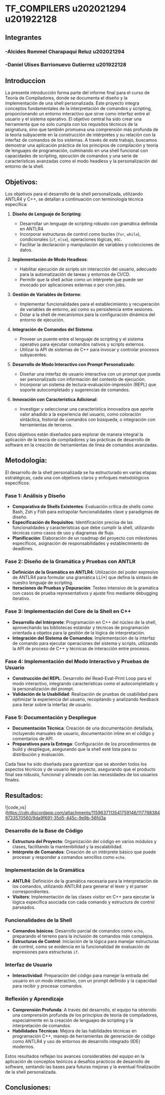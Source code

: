 # TF_COMPILERS u202021294 u201922128

## Integrantes
### -Alcides Rommel Charapaqui Reluz u202021294
### -Daniel Ulises Barrionuevo Gutierrez u201922128
## Introduccion 
La presente introducción forma parte del informe final para el curso de Teoría de Compiladores, donde se documenta el diseño y la implementación de una shell personalizada. Este proyecto integra conceptos fundamentales de la interpretación de comandos y scripting, proporcionando un entorno interactivo que sirve como interfaz entre el usuario y el sistema operativo. El objetivo central ha sido crear una herramienta que no solo cumpla con los requisitos técnicos de la asignatura, sino que también promueva una comprensión más profunda de la teoría subyacente en la construcción de intérpretes y su relación con la interfaz de comandos de los sistemas. A través de este trabajo, buscamos demostrar una aplicación práctica de los principios de compilación y teoría de lenguajes de programación, culminando en una shell funcional con capacidades de scripting, ejecución de comandos y una serie de características avanzadas como el modo headless y la personalización del entorno de la shell.

## Objetivos:

Los objetivos para el desarrollo de la shell personalizada, utilizando ANTLR4 y C++, se detallan a continuación con terminología técnica específica:

1. **Diseño de Lenguaje de Scripting**:
   - Desarrollar un lenguaje de scripting robusto con gramática definida en ANTLR4.
   - Incorporar estructuras de control como bucles (`for`, `while`), condicionales (`if`, `else`), operaciones lógicas, etc.
   - Facilitar la declaración y manipulación de variables y colecciones de datos.

2. **Implementación de Modo Headless**:
   - Habilitar ejecución de scripts sin interacción del usuario, adecuado para la automatización de tareas y entornos de CI/CD.
   - Permitir que la shell actúe como un intérprete que puede ser invocado por aplicaciones externas o por cron jobs.

3. **Gestión de Variables de Entorno**:
   - Implementar funcionalidades para el establecimiento y recuperación de variables de entorno, así como su persistencia entre sesiones.
   - Dotar a la shell de mecanismos para la configuración dinámica del entorno de ejecución.

4. **Integración de Comandos del Sistema**:
   - Proveer un puente entre el lenguaje de scripting y el sistema operativo para ejecutar comandos nativos y scripts externos.
   - Utilizar la API de sistemas de C++ para invocar y controlar procesos subyacentes.

5. **Desarrollo de Modo Interactivo con Prompt Personalizado**:
   - Diseñar una interfaz de usuario interactiva con un prompt que pueda ser personalizado con información del contexto de ejecución.
   - Incorporar un sistema de lectura-evaluación-impresión (REPL) que soporte autocompletado y sugerencias de comandos.

6. **Innovación con Característica Adicional**:
   - Investigar y seleccionar una característica innovadora que aporte valor añadido a la experiencia del usuario, como coloración sintáctica, historial de comandos con búsqueda, o integración con herramientas de terceros.

Estos objetivos están diseñados para explorar de manera integral la aplicación de la teoría de compiladores y las prácticas de desarrollo de software en la creación de herramientas de línea de comandos avanzadas.

## Metodología:

El desarrollo de la shell personalizada se ha estructurado en varias etapas estratégicas, cada una con objetivos claros y enfoques metodológicos específicos:

### Fase 1: Análisis y Diseño
- **Comparativa de Shells Existentes**: Evaluación crítica de shells como Bash, Zsh y Fish para extrapolar funcionalidades clave y paradigmas de diseño.
- **Especificación de Requisitos**: Identificación precisa de las funcionalidades y caracteristicas que debe cumplir la shell, utilizando técnicas como casos de uso y diagramas de flujo.
- **Planificación**: Elaboración de un roadmap del proyecto con milestones específicos, asignación de responsabilidades y establecimiento de deadlines.

### Fase 2: Diseño de la Gramática y Pruebas con ANTLR
- **Definición de la Gramática en ANTLR4**: Utilización del poder expresivo de ANTLR4 para formular una gramática LL(*) que defina la sintaxis de nuestro lenguaje de scripting.
- **Iteraciones de Pruebas y Depuración**: Testeo intensivo de la gramática con casos de prueba representativos y ajuste fino mediante debugging iterativo.

### Fase 3: Implementación del Core de la Shell en C++
- **Desarrollo del Intérprete**: Programación en C++ del núcleo de la shell, aprovechando las bibliotecas estándar y técnicas de programación orientada a objetos para la gestión de la lógica de interpretación.
- **Integración del Sistema de Comandos**: Implementación de la interfaz de comando para ejecutar operaciones del sistema y scripts, utilizando la API de proceso de C++ y técnicas de interacción entre procesos.

### Fase 4: Implementación del Modo Interactivo y Pruebas de Usuario
- **Construcción del REPL**: Desarrollo del Read-Eval-Print Loop para el modo interactivo, integrando características como el autocompletado y la personalización del prompt.
- **Validación de la Usabilidad**: Realización de pruebas de usabilidad para optimizar la experiencia del usuario, recopilando y analizando feedback para iterar sobre la interfaz de usuario.

### Fase 5: Documentación y Despliegue
- **Documentación Técnica**: Creación de una documentación detallada, incluyendo manuales de usuario, documentación inline en el código y comentarios de API.
- **Preparativos para la Entrega**: Configuración de los procedimientos de build y despliegue, asegurando que la shell esté lista para su distribución y evaluación.

Cada fase ha sido diseñada para garantizar que se aborden todos los aspectos técnicos y de usuario del proyecto, asegurando que el producto final sea robusto, funcional y alineado con las necesidades de los usuarios finales.

## Resultados:

![code_vs](https://cdn.discordapp.com/attachments/1159637113541759146/1177983849733570560/9da9f691-35d5-445c-9e9b-56fd3a

### Desarrollo de la Base de Código
- **Estructura del Proyecto**: Organización del código en varios módulos y clases, facilitando la mantenibilidad y la escalabilidad.
- **Intérprete de Comandos**: Creación de un intérprete básico que puede procesar y responder a comandos sencillos como `echo`.

### Implementación de la Gramática
- **ANTLR4**: Definición de la gramática necesaria para la interpretación de los comandos, utilizando ANTLR4 para generar el lexer y el parser correspondientes.
- **Visitors**: Implementación de las clases visitor en C++ para ejecutar la lógica específica asociada con cada comando y estructura de control parseados.

### Funcionalidades de la Shell
- **Comandos básicos**: Desarrollo parcial de comandos como `echo`, preparando el terreno para la inclusión de comandos más complejos.
- **Estructuras de Control**: Iniciación de la lógica para manejar estructuras de control, como se evidencia en la funcionalidad de evaluación de expresiones para estructuras `if`.

### Interfaz de Usuario
- **Interactividad**: Preparación del código para manejar la entrada del usuario en un modo interactivo, con un prompt definido y la capacidad para recibir y procesar comandos.

### Reflexión y Aprendizaje
- **Comprensión Profunda**: A través del desarrollo, el equipo ha obtenido una comprensión profunda de los principios de teoría de compiladores, especialmente en la creación de lenguajes de scripting y la interpretación de comandos.
- **Habilidades Técnicas**: Mejora de las habilidades técnicas en programación C++, manejo de herramientas de generación de código como ANTLR4 y uso de entornos de desarrollo integrado (IDE) modernos.

Estos resultados reflejan los avances considerables del equipo en la aplicación de conceptos teóricos a desafíos prácticos de desarrollo de software, sentando las bases para futuras mejoras y la eventual finalización de la shell personalizada.


## Conclusiones:
